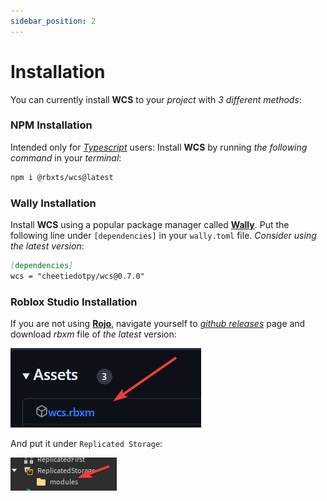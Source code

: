 ```yaml
---
sidebar_position: 2
---
```


# Installation  

You can currently install **WCS** to your *project* with *3 different methods*:

### NPM Installation

Intended only for *[Typescript](https://typescriptlang.org/)* users:
Install **WCS** by running *the following command* in your *terminal*:

```bash
npm i @rbxts/wcs@latest
```

### Wally Installation

Install **WCS** using a popular package manager called **[Wally](https://wally.run/)**. Put the following line
under `[dependencies]` in your `wally.toml` file.
*Consider using the latest version*:

```md title="wally.toml"
[dependencies]
wcs = "cheetiedotpy/wcs@0.7.0"
```

### Roblox Studio Installation

If you are not using **[Rojo](https://rojo.space/)**, navigate yourself to *[github releases](https://github.com/g1mmethemoney/WCSTypescript/releases/)*
page and download *rbxm* file of *the latest* version:

![Rbxm File](../static/img/rbxm-file.png)

And put it under `Replicated Storage`:

![Replicated Storage](../static/img/replicatedstorage.png)
